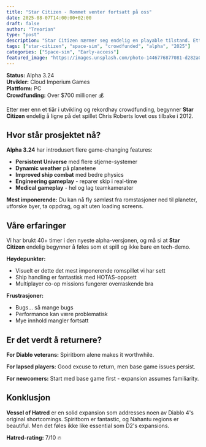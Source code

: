 ```yaml
---
title: "Star Citizen - Rommet venter fortsatt på oss"
date: 2025-08-07T14:00:00+02:00
draft: false
author: "Treorian"
type: "post"
description: "Star Citizen nærmer seg endelig en playable tilstand. Etter over et tiår i utvikling - er det verdt ventetiden?"
tags: ["star-citizen", "space-sim", "crowdfunded", "alpha", "2025"]
categories: ["Space-sim", "Early-access"]
featured_image: "https://images.unsplash.com/photo-1446776877081-d282a0f896e2?w=800"
---
```


**Status:** Alpha 3.24  
**Utvikler:** Cloud Imperium Games  
**Plattform:** PC  
**Crowdfunding:** Over $700 millioner 💰

Etter mer enn et tiår i utvikling og rekordhøy crowdfunding, begynner **Star Citizen** endelig å ligne på det spillet Chris Roberts lovet oss tilbake i 2012.

## Hvor står prosjektet nå?

**Alpha 3.24** har introdusert flere game-changing features:
- **Persistent Universe** med flere stjerne-systemer
- **Dynamic weather** på planetene
- **Improved ship combat** med bedre physics
- **Engineering gameplay** - reparer skip i real-time
- **Medical gameplay** - hel og lag teamkamerater

**Mest imponerende:** Du kan nå fly sømløst fra romstasjoner ned til planeter, utforske byer, ta oppdrag, og alt uten loading screens.

## Våre erfaringer

Vi har brukt 40+ timer i den nyeste alpha-versjonen, og må si at **Star Citizen** endelig begynner å føles som et spill og ikke bare en tech-demo.

**Høydepunkter:**
- Visuelt er dette det mest imponerende romspillet vi har sett
- Ship handling er fantastisk med HOTAS-oppsett
- Multiplayer co-op missions fungerer overraskende bra

**Frustrasjoner:**
- Bugs... så mange bugs
- Performance kan være problematisk
- Mye innhold mangler fortsatt

## Er det verdt å returnere?

**For Diablo veterans:** Spiritborn alene makes it worthwhile.

**For lapsed players:** Good excuse to return, men base game issues persist.

**For newcomers:** Start med base game first - expansion assumes familiarity.

## Konklusjon

**Vessel of Hatred** er en solid expansion som addresses noen av Diablo 4's original shortcomings. Spiritborn er fantastic, og Nahantu regions er beautiful. Men det føles ikke like essential som D2's expansions.

**Hatred-rating:** 7/10 🔥